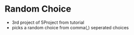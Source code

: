 # Random Choice

- 3rd project of 5Project from tutorial
- picks a random choice from comma(,) seperated choices